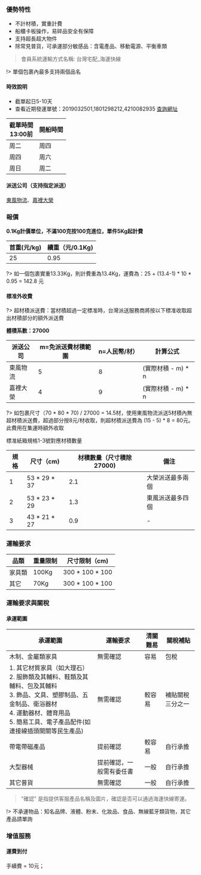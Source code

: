 ### 優勢特性

- 不計材積，實重計費
- 船櫃卡板操作，易碎品安全有保障
- 支持超長超大物件
- 除常見普貨，可承運部分敏感品：含電產品、移動電源、平衡車類

> 會員系統運輸方式名稱: 台灣宅配_海運快線

!> 單個包裹內最多支持兩個品名

#### 時效說明

- 截單起日5-10天
- 查看近期發運單號：2019032501,1801298212,4210082935 [查詢網址](http://www.track-line.hk)

| 截單時間<br />13:00前 | 開船時間 |
|------------------|------|
| 周二               | 周四   |
| 周四               | 周六   |
| 周日               | 周二   |


#### 派送公司（支持指定派送）

[東風物流](http://220.135.157.10:8088/index)、[嘉裡大榮](https://www.kerrytj.com/ZH/search/search_track.aspx)

### 報價
**0.1Kg計價單位，不滿100克按100克進位，單件5Kg起計費**

| 首重(元/kg) | 續重（元/0.1Kg) |
|----------|-------------|
| 25       | 0.95        |


?> 如一個包裹實重13.33Kg，則計費重為13.4Kg，運費為：25 + (13.4-1) * 10 * 0.95 = 142.8 元

#### 標准外收費

?> 超材積派送費：當材積超過一定標准時，台灣派送服務商將按以下標准收取超出材積部分的額外派送費

**體積系數：27000**

| 派送公司 | m=免派送費材積範圍 | n=人民幣/材） | 計算公式         |
|------|------------|---------------------|--------------|
| 東風物流 | 5          | 8                  | (實際材積 - m) * n |
| 嘉裡大榮 | 4          | 9                | (實際材積 - m) * n |


?> 如包裹尺寸（70 * 80 * 70)  / 27000 = 14.5材，使用東風物流派送5材積內無超材積派送費，超過部分按8元/材收取，則超材積派送費為 (15 - 5) * 8 = 80元。此費用在集運時額外收取

標准紙箱規格1-3號對應材積數量

| 規格 | 尺寸（cm)       | 材積數量（尺寸積除27000) | 備注       |
|----|--------------|-----------------|----------|
| 1  | 53 * 29 * 37 | 2.1             | 大榮派送最多兩個 |
| 2  | 53 * 23 * 29 | 1.3             | 東風派送最多四個 |
| 3  | 43 * 21 * 27 | 0.9             | -        |

### 運輸要求

| 品類  | 重量限制  | 尺寸限制（cm)        |
|-----|-------|-----------------|
| 家具類 | 100Kg | 300 * 100 * 100 |
| 其它  | 70Kg  | 300 * 100 * 100 |

### 運輸要求與關稅

#### 承運範圍

| 承運範圍                                                                                     | 運輸要求         | 清關難易 | 關稅補貼     |
|------------------------------------------------------------------------------------------|--------------|--------|----------|
| 木制、金屬類家具                                                                                       | 無需確認         | 容易     | 包稅       |
| 1. 其它材質家具（如大理石）<br />2. 服飾類及其輔料、鞋類及其輔料、包及其輔料<br />3. 飾品、文具、塑膠制品、五金制品、衛浴器材<br />4. 運動器材、體育用品<br />5. 簡易工具、電子產品配件(如連接線插頭開關等民生產品) | 無需確認         | 較容易    | 補貼關稅三分之一 |
| 帶電帶磁產品                                                                                   | 提前確認         | 較容易    | 自行承擔 |
| 大型器械                                                                                     | 提前確認，一般需有委任書 | 一般     | 自行承擔     |
| 其它普貨                                                                                     | 無需確認         | 一般     | 自行承擔     |

> "確認" 是指提供客服產品名稱及圖片，確認是否可以通過海運快線寄運。

!> 不承運物品：知名品牌、液體、粉末、化妝品、食品、無線藍牙類貨物，其它產品請單詢

### 增值服務
#### 運費到付
手續費 = 10元；

